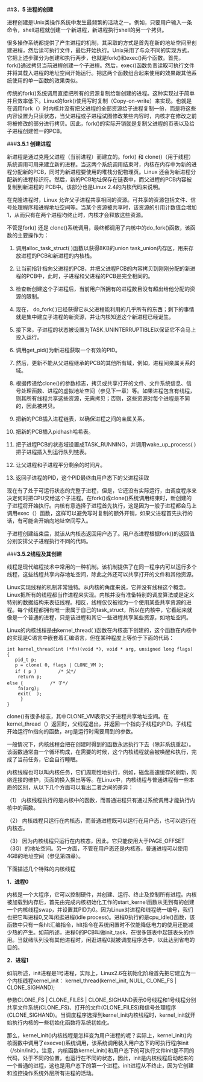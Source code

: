 ##**3．5 进程的创建**

进程创建是Unix类操作系统中发生最频繁的活动之一。例如，只要用户输入一条命令，shell进程就创建一个新进程，新进程执行shell的另一个拷贝。

很多操作系统都提供了产生进程的机制，其采取的方式是首先在新的地址空间里创建进程，然后读可执行文件，最后开始执行。Unix采用了与众不同的实现方式，它把上述步骤分为创建和执行两步，也就是fork()和exec()两个函数。首先，fork()通过拷贝当前进程创建一个子进程。然后，exec()函数负责读取可执行文件并将其载入进程的地址空间开始运行。把这两个函数组合起来使用的效果跟其他系统使用的单一函数的效果类似。

传统的fork()系统调用直接把所有的资源复制给新创建的进程。这种实现过于简单并且效率低下。Linux的fork()使用写时复制（Copy-on-write）来实现。也就是在调用fork（）时内核并没有把父进程的全部资源给子进程复制一份，而是将这些内容设置为只读状态，当父进程或子进程试图修改某些内容时，内核才在修改之前将被修改的部分进行拷贝。因此，fork()的实际开销就是复制父进程的页表以及给子进程创建惟一的PCB。

###**3.5.1  创建进程**

新进程是通过克隆父进程（当前进程）而建立的。fork() 和 clone()（用于线程）系统调用可用来建立新的进程。当这两个系统调用结束时，内核在内存中为新的进程分配新的PCB，同时为新进程要使用的堆栈分配物理页。Linux 还会为新进程分配新的进程标识符。然后，新的PCB地址保存在链表中，而父进程的PCB内容被复制到新进程的 PCB中。该部分也是Linux 2.4的内核代码来说明。

在克隆进程时，Linux 允许父子进程共享相同的资源。可共享的资源包括文件、信号处理程序和进程地址空间等。当某个资源被共享时，该资源的引用计数值会增加 1，从而只有在两个进程均终止时，内核才会释放这些资源。

不管是fork() 还是 clone()系统调用，最终都调用了内核中的do_fork()函数，该函数的主要操作为：

1.	调用alloc_task_struct(  )函数以获得8KB的union task_union内存区，用来存放进程的PCB和新进程的内核栈。

2.	让当前指针指向父进程的PCB，并把父进程PCB的内容拷贝到刚刚分配的新进程的PCB中，此时，子进程和父进程的PCB是完全相同的。

3.	检查新创建这个子进程后，当前用户所拥有的进程数目没有超出给他分配的资源的限制。

4.	现在， do_fork(  )已经获得它从父进程能利用的几乎所有的东西；剩下的事情就是集中建立子进程的新资源，并让内核知道这个新进程已经诞生。

5.	接下来，子进程的状态被设置为TASK_UNINTERRUPTIBLE以保证它不会马上投入运行。

6.	调用get_pid()为新进程获取一个有效的PID。

7.	然后，更新不能从父进程继承的PCB的其他所有域，例如，进程间亲属关系的域。

8.	根据传递给clone()的参数标志，拷贝或共享打开的文件、文件系统信息、信号处理函数、进程的虚拟地址空间（参见下一章）等。如果进程包含有线程，则其所有线程共享这些资源，无需拷贝；否则，这些资源对每个进程是不同的，因此被拷贝。

9.	把新的PCB插入进程链表，以确保进程之间的亲属关系。

10.	把新的PCB插入pidhash哈希表。

11.	把子进程PCB的状态域设置成TASK_RUNNING，并调用wake_up_process(  )把子进程插入到运行队列链表。

12.	让父进程和子进程平分剩余的时间片。

13.	返回子进程的PID，这个PID最终由用户态下的父进程读取

现在有了处于可运行状态的完整子进程，但是，它还没有实际运行，由调度程序来决定何时把CPU交给这个子进程。在fork()或clone()系统调用结束时，新创建的子进程将开始执行。内核有意选择子进程首先执行，这是因为一般子进程都会马上调用exec（）函数，这样可以避免写时复制的额外开销，如果父进程首先执行的话，有可能会开始向地址空间写入。

子进程创建结束后，就该从内核态返回用户态了。用户态进程根据fork()的返回值分别安排父子进程执行不同的代码。

###**3.5.2线程及其创建**

线程是现代编程技术中常用的一种机制。该机制提供了在同一程序内可以运行多个线程，这些线程共享内存地址空间，除此之外还可以共享打开的文件和其他资源。

Linux实现线程的机制非常独特。从内核的角度来说，它并没有线程这个概念。Linux把所有的线程都当作进程来实现。内核并没有准备特别的调度算法或是定义特别的数据结构来表征线程。相反，线程仅仅被视为一个使用某些共享资源的进程。每个线程都拥有唯一隶属于自己的task_struct，所以在内核中，它看起来就像是一个普通的进程，只是该进程和其它一些进程共享某些资源，如地址空间。

Linux的内核线程是由kernel_thread(  )函数在内核态下创建的，这个函数在内核中的实现是C语言中嵌套着汇编语言，但在某种程度上等价于下面的代码：

    int kernel_thread(int (*fn)(void *), void * arg, unsigned long flags) 
    { 
       pid_t p; 
       p = clone( 0, flags | CLONE_VM ); 
       if ( p )        /* 父*/ 
        return p; 
    else {          /* 子*/ 
        fn(arg); 
        exit(  ); 
         } 
    } 

clone()有很多标志，其中CLONE_VM表示父子进程共享地址空间。在kernel_thread（）返回时，父线程退出，并返回一个指向子线程的PID。子线程开始运行fn指向的函数，arg是运行时需要用到的参数。

一般情况下，内核线程会把在创建时得到的函数永远执行下去（除非系统重起）。该函数通常由一个循环构成，在需要的时候，这个内核线程就会被唤醒和执行，完成了当前任务，它会自行睡眠。

内核线程也可以叫内核任务，它们周期性地执行，例如，磁盘高速缓存的刷新，网络连接的维护，页面的换入换出等等。在Linux中，内核线程与普通进程有一些本质的区别，从以下几个方面可以看出二者之间的差异：

（1）	内核线程执行的是内核中的函数，而普通进程只有通过系统调用才能执行内核中的函数。

（2）	内核线程只运行在内核态，而普通进程既可以运行在用户态，也可以运行在内核态。

（3）	因为内核线程只运行在内核态，因此，它只能使用大于PAGE_OFFSET（3G）的地址空间。另一方面，不管在用户态还是内核态，普通进程可以使用4GB的地址空间（参见第四章）。

下面描述几个特殊的内核线程

**1．进程0**

内核是一个大程序，它可以控制硬件，并创建、运行、终止及控制所有进程。内核被加载到内存后，首先由完成内核初始化工作的start_kernel函数从无到有的创建一个内核线程swap，并设置其PID为0。因为Linux对进程和线程统一编号，我们也把它叫进程0,又叫闲逛进程(idle process)。进程0执行的是cpu_idle()函数，该函数中只有一条hlt汇编指令，hlt指令在系统闲置时不仅能降低电力的使用还能减少热的产生。如前所述，进程0的PCB叫做init_task，在很多链表中起链表头的作用。当就绪队列没有其他进程时，闲逛进程0就被调度程序选中，以此达到省电的目的。

**2．进程1**

如前所述，init进程是1号进程，实际上，Linux2.6在初始化阶段首先把它建立为一个内核线程kernel_init：
	kernel_thread(kernel_init, NULL, CLONE_FS | CLONE_SIGHAND);

参数CLONE_FS | CLONE_FILES | CLONE_SIGHAND表示0号线程和1号线程分别共享文件系统(CLONE_FS)、打开的文件(CLONE_FILES)和信号处理程序(CLONE_SIGHAND)。当调度程序选择到kernel_init内核线程时，kernel_init就开始执行内核的一些初始化函数将系统初始化。

那么，kernel_init()内核线程是怎样变为用户进程的呢？实际上，kernel_init()内核函数中调用了execve()系统调用，该系统调用装入用户态下的可执行程序init（/sbin/init）。注意，内核函数kernel_init()和用户态下的可执行文件init是不同的代码，处于不同的位置，也运行在不同的状态，因此，init是内核线程启动起来的一个普通的进程，这也是用户态下的第一个进程。init进程从不终止，因为它创建和监控操作系统外层所有进程的活动。

